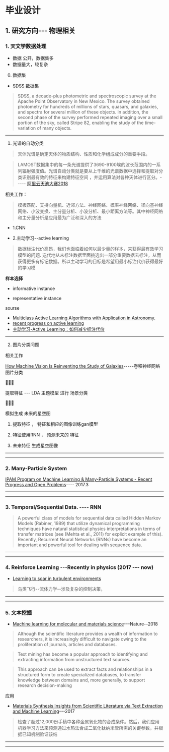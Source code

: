 # 毕业设计


##  1. 研究方向--- 物理相关


### 1. 天文学数据处理


*  数据 公开，数据集多
*  数据量大，较复杂

0. 数据集  

* [SDSS 数据集](http://www.astroml.org/user_guide/datasets.html#)

> SDSS, a decade-plus photometric and spectroscopic survey at the Apache Point Observatory in New Mexico. The survey obtained photometry for hundreds of millions of stars, quasars, and galaxies, and spectra for several million of these objects. In addition, the second phase of the survey performed repeated imaging over a small portion of the sky, called Stripe 82, enabling the study of the time-variation of many objects.





-----------


1. 光谱的自动分类
> 天体光谱是确定天体的物质结构、性质和化学组成成分的重要手段。

> LAMOST数据集中的每一条光谱提供了3690-9100埃的波长范围内的一系列辐射强度值。光谱自动分类就是要从上千维的光谱数据中选择和提取对分类识别最有效的特征来构建特征空间 ，并运用算法对各种天体进行区分。----- [阿里云天池大赛2018](https://tianchi.aliyun.com/competition/information.htm?spm=5176.11165320.5678.2.1c1b21e1sp8ntD&raceId=231646)

相关工作：

> 模板匹配、支持向量机、近邻方法、神经网络、概率神经网络、径向基神经网络、小波变换、主分量分析、小波分析、最小距离方法等。其中神经网络和主分量分析是应用最为广泛和深入的方法

* 1.CNN  



* 2.主动学习--active learning
> 数据标注代价高昂，我们也面临着如何以最少量的样本，来获得最有效学习模型的问题. 迭代地从未标注数据里面挑选出一部分重要数据去标注，从而获得更多有标记数据。所以主动学习的目标是希望用最小标注代价获得最好的学习模

**样本选择**

* informative instance

* representative instance

sourse

* [Multiclass Active Learning Algorithms with Application in Astronomy.](https://github.com/chengsoonong/mclass-sky)
* [recent progress on active learning](https://www.jiqizhixin.com/articles/2018-06-20-14)
* [主动学习-Active Learning：如何减少标注代价](https://zhuanlan.zhihu.com/p/39367595)


-------------


2. 图片分类问题

相关工作

[How Machine Vision Is Reinventing the Study of Galaxies](https://www.technologyreview.com/s/536411/how-machine-vision-is-reinventing-the-study-of-galaxies/)-----卷积神经网络图片分类




🌟🌟🌟

 提取特征 --- LDA 主题模型 进行 场景分类


🌟🌟🌟


模拟生成 未来的星空图

1. 提取特征 ， 特征和相应的图像训练gan模型

2.  特征使用RNN ， 预测未来的 特征

3.  未来特征 生成星空图像




----------
--------

### 2. Many-Particle System

[IPAM Program on Machine Learning & Many-Particle Systems - Recent Progress and Open Problems]()---- 2017.3



------
-------

















###  3.  Temporal/Sequential Data. ---- RNN 

> A powerful class of models for sequential data called Hidden Markov Models (Rabiner, 1989) that utilize dynamical programming techniques have natural statistical physics interpretations in terms of transfer matrices (see (Mehta et al., 2011) for explicit example of this). Recently, Recurrent Neural Networks (RNNs) have become an important and powerful tool for dealing with sequence data.



------
------



 ###  4. Reinforce Learning ---Recently in physics  (2017 --- now) 
 
 
 * [Learning to soar in turbulent environments](http://www.pnas.org/content/113/33/E4877)
 > 鸟类飞行--流体力学--涉及复杂的控制决策，
 
 ---------
 --------
 
 ### 5.  文本挖掘
 
 * [Machine learning for molecular and materials science](https://www.nature.com/articles/s41586-018-0337-2#ref-CR79)---Nature--2018
 
>  Although the scientific literature provides a wealth of information to researchers, it is increasingly difficult to navigate owing to the proliferation of journals, articles and databases. 

> Text mining has become a popular approach to identifying and extracting information from unstructured text sources. 

> This approach can be used to extract facts and relationships in a structured form to create specialized databases, to transfer knowledge between domains and, more generally, to support research decision-making
 
 
应用

* [Materials Synthesis Insights from Scientific Literature via Text
Extraction and Machine Learning](https://pubs.acs.org/doi/ipdf/10.1021/acs.chemmater.7b03500)---2017
> 检查了超过12,000份手稿中各种金属氧化物的合成条件。然后，我们应用机器学习方法来预测通过水热法合成二氧化钛纳米管所需的关键参数，并根据已知机制验证该结
 
 
 ----------
 --------
 
 
 
 
 
 
 
 
 
 
 
 
 
 





